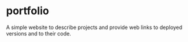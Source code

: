 # portfolio

A simple website to describe projects and provide web links to deployed versions and to their code.
